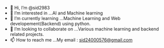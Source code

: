 - 👋 Hi, I’m @sid2983
- 👀 I’m interested in ...AI and Machine learning
- 🌱 I’m currently learning ...Machine Learning and Web developement(Backend) using python.
- 💞️ I’m looking to collaborate on ...Various machine learning and backend related projects.
- 📫 How to reach me ...My email : sid24000576@gmail.com

<!---
sid2983/sid2983 is a ✨ special ✨ repository because its `README.md` (this file) appears on your GitHub profile.
You can click the Preview link to take a look at your changes.
--->
